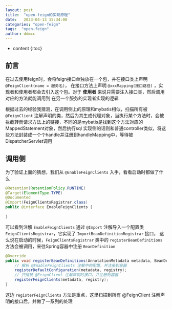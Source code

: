 ```yaml
---
layout: post
title:  "open-feign的实现原理"
date:   2023-04-13 15:34:00
categories: "open-feign"
tags:  "open-feign"
author: ddmcc
---
```


* content
  {:toc}



## 前言

在过去使用feign时，会将feign接口单独放在一个包，并在接口类上声明 `@FeignClient(name = 服务名)`， 在接口方法上声明 `@xxxMapping(接口路径)` ，实现者和使用者都会去引入这个包。对于 **使用者** 来说只需要注入接口类，然后调用对应的方法就能调用到
在另一个服务的实现者实现的逻辑

根据过去的经验我猜测，在调用侧上的原理和mybatis相似，扫描所有被 `@FeignClient` 注解声明的类，然后为其生成代理对象，当执行某个方法时，会被拦截转而请求方法上的链接，不同的是mybatis是找到这个方法对应的MappedStatement对象，然后执行sql
实现侧的话则和普通controller类似，将这些方法封装成一个个handle并注册到handleMapping中，等待被DispatcherServlet调用


## 调用侧

为了验证上面的猜想，我们从 `@EnableFeignClients` 入手，看看启动时都做了什么

```java
@Retention(RetentionPolicy.RUNTIME)
@Target(ElementType.TYPE)
@Documented
@Import(FeignClientsRegistrar.class)
public @interface EnableFeignClients {
    
}
```

可以看到注解 `EnableFeignClients` 通过 `@Import` 注解导入一个配置类 `FeignClientsRegistrar`，它实现了 `ImportBeanDefinitionRegistrar` 接口，
这么说在启动的时候，`FeignClientsRegistrar` 类中的 `registerBeanDefinitions` 方法会被调用，来往Spring容器中注册 `BeanDefinition`

```java
@Override
public void registerBeanDefinitions(AnnotationMetadata metadata, BeanDefinitionRegistry registry) {
    // 解析 @EnableFeignClients 注解中的配置，并注册到容器
    registerDefaultConfiguration(metadata, registry);
    // 扫描被 @FeignClient 注解声明的接口，并注册到容器
    registerFeignClients(metadata, registry);
}
```

这边 `registerFeignClients` 方法是重点，这里扫描到所有 @FeignClient 注解声明的接口后，并做了一系列的处理

```java

```
